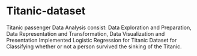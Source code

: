 # Titanic-dataset
Titanic passenger Data Analysis consist: Data Exploration and Preparation, Data Representation and Transformation, Data Visualization and Presentation Implemented Logistic Regression for Titanic Dataset for Classifying whether or not a person survived the sinking of the Titanic.
